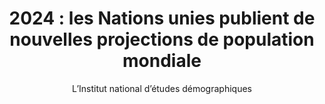---
layout: post
title: "2024 : les Nations unies publient de nouvelles projections de population mondiale"
link: "https://www.ined.fr/fr/tout-savoir-population/memos-demo/focus/2024-les-nations-unies-publient-de-nouvelles-projections-de-population-mondiale/"
author: "L’Institut national d’études démographiques"
published_date: "07/2024"
description: "La planète compte 8,2 milliards d’habitants en 2024 et devrait en compter 9,7 en 2050, culminer à 10,3 milliards au milieu des années 2080, et commencer ensuite à diminuer pour atteindre 10,2 milliards en 2100. Alors que certains pays continuent de croître rapidement, d’autres voient leur population diminuer. Dans le même temps, la population mondiale vieillit, l’espérance de vie mondiale continuant à augmenter et la fécondité à baisser. Tels sont les enseignements des dernières estimations et projections de la population mondiale qui viennent d’être publiées par la Division de la population des Nations Unies (World Population Prospects. The 2024 Revision)."
language: "fr"
categories: 
   - Liens
tags: "société"
og-tags: "société"
permalink: /:categories/:year/:month/:day/:title/
---